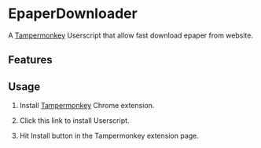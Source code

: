 # EpaperDownloader
A [Tampermonkey](https://tampermonkey.net) Userscript that allow fast download epaper from website.

## Features
## Usage
1. Install [Tampermonkey](https://chrome.google.com/webstore/detail/tampermonkey/dhdgffkkebhmkfjojejmpbldmpobfkfo) Chrome extension.

2. Click this link to install Userscript.

3. Hit Install button in the Tampermonkey extension page.
